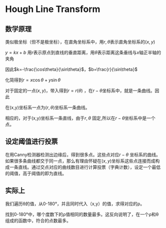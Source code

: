 # Hough Line Transform

## 数学原理

类似极坐标（但不是极坐标），在直角坐标系中，用$r,\theta$表示直角坐标系的$(x,y)$

$y = kx + b$ 用$r$表示原点到直线的垂直距离，用$\theta$表示距离这条垂线与$x$轴正半轴的夹角

因此$k=-\frac{\cos\theta}{\sin\theta}$，$b=\frac{r}{\sin\theta}$

化简得到$r=x\cos\theta + y\sin\theta$

对于固定的一点$(x,y)$，带入得到$r=r(\theta)$ ，在$r-\theta$坐标系中，就是一条曲线。因此

在(x,y)坐标系一点为$(r,\theta)$坐标系一条曲线。

相应的，对于(x,y)坐标系一条直线，由于$r,\theta$ 固定,所以在$r-\theta$坐标系中是一个点。

## 设定阈值进行投票

在用Canny检测器检测出边缘后，得到很多点。这些点对应$r-\theta$ 坐标系的曲线。如果很多条曲线都交于同一点，那么有理由怀疑在$(x,y)$坐标系这些点连接而成构成一条直线。通过交点对应的曲线数目进行计算投票（字典计数），设定一个最低的阈值，高于阈值的即为直线。

## 实际上

我们遍历θ的值，从0-180°，并且同时代入（x,y）的值，求得对应的ρ。

找到0-180°中，哪个度数下的ρ值相同的数量最多。这反向说明了，在一个ρ和θ组成的函数中，符合的点数最多。



